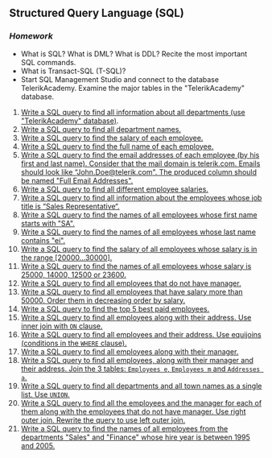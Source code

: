 ## Structured Query Language (SQL)
### _Homework_

-	What is SQL? What is DML? What is DDL? Recite the most important SQL commands.
-	What is Transact-SQL (T-SQL)?
-	Start SQL Management Studio and connect to the database TelerikAcademy. Examine the major tables in the "TelerikAcademy" database.
1.	[Write a SQL query to find all information about all departments (use "TelerikAcademy" database)](./homework/SQLQuery1.sql).
1.	[Write a SQL query to find all department names.](./homework/SQLQuery2.sql)
1.	[Write a SQL query to find the salary of each employee.](./homework/SQLQuery3.sql)
1.	[Write a SQL query to find the full name of each employee.](./homework/SQLQuery4.sql)
1.	[Write a SQL query to find the email addresses of each employee (by his first and last name). Consider that the mail domain is telerik.com. Emails should look like “John.Doe@telerik.com". The produced column should be named "Full Email Addresses".](./homework/SQLQuery5.sql)
1.	[Write a SQL query to find all different employee salaries.](./homework/SQLQuery6.sql)
1.	[Write a SQL query to find all information about the employees whose job title is “Sales Representative“.](./homework/SQLQuery7.sql)
1.	[Write a SQL query to find the names of all employees whose first name starts with "SA".](./homework/SQLQuery8.sql)
1.	[Write a SQL query to find the names of all employees whose last name contains "ei".](./homework/SQLQuery9.sql)
1.	[Write a SQL query to find the salary of all employees whose salary is in the range [20000…30000].](./homework/SQLQuery10.sql)
1.	[Write a SQL query to find the names of all employees whose salary is 25000, 14000, 12500 or 23600.](./homework/SQLQuery11.sql)
1.	[Write a SQL query to find all employees that do not have manager.](./homework/SQLQuery12.sql)
1.	[Write a SQL query to find all employees that have salary more than 50000. Order them in decreasing order by salary.](./homework/SQLQuery13.sql)
1.	[Write a SQL query to find the top 5 best paid employees.](./homework/SQLQuery14.sql)
1.	[Write a SQL query to find all employees along with their address. Use inner join with `ON` clause.](./homework/SQLQuery15.sql)
1.	[Write a SQL query to find all employees and their address. Use equijoins (conditions in the `WHERE` clause).](./homework/SQLQuery16.sql)
1.	[Write a SQL query to find all employees along with their manager.](./homework/SQLQuery17.sql)
1.	[Write a SQL query to find all employees, along with their manager and their address. Join the 3 tables: `Employees e`, `Employees m` and `Addresses a`.](./homework/SQLQuery18.sql)
1.	[Write a SQL query to find all departments and all town names as a single list. Use `UNION`.](./homework/SQLQuery19.sql)
1.	[Write a SQL query to find all the employees and the manager for each of them along with the employees that do not have manager. Use right outer join. Rewrite the query to use left outer join.](./homework/SQLQuery20.sql)
1.	[Write a SQL query to find the names of all employees from the departments "Sales" and "Finance" whose hire year is between 1995 and 2005.](./homework/SQLQuery21.sql)
